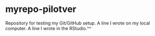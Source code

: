 # myrepo-pilotver
Repository for testing my Git/GitHub setup.
A line I wrote on my local computer.
A line I wrote in the RStudio.^^
